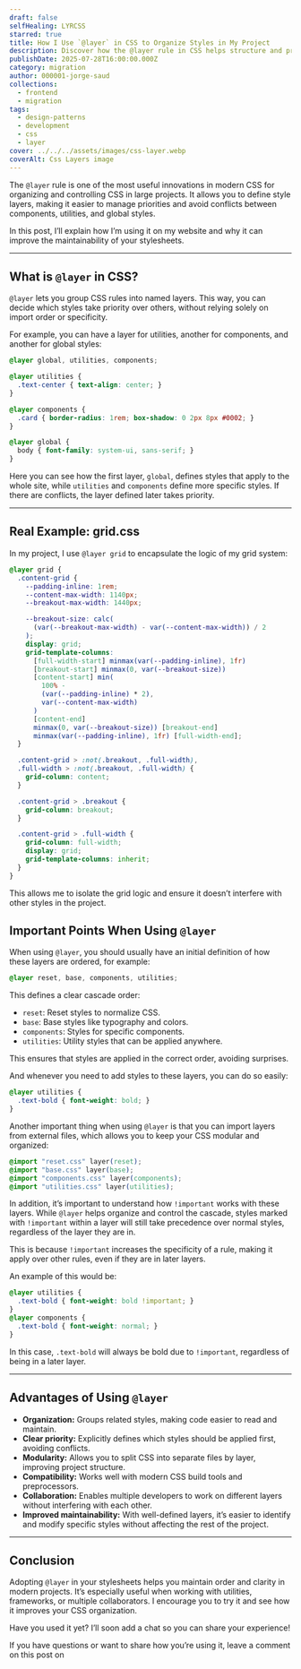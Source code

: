 ```yaml
---
draft: false
selfHealing: LYRCSS
starred: true
title: How I Use `@layer` in CSS to Organize Styles in My Project
description: Discover how the @layer rule in CSS helps structure and prioritize styles in a modern and maintainable way.
publishDate: 2025-07-28T16:00:00.000Z
category: migration
author: 000001-jorge-saud
collections:
  - frontend
  - migration
tags:
  - design-patterns
  - development
  - css
  - layer
cover: ../../../assets/images/css-layer.webp
coverAlt: Css Layers image
---
```


The `@layer` rule is one of the most useful innovations in modern CSS for organizing and controlling CSS in large projects. It allows you to define style layers, making it easier to manage priorities and avoid conflicts between components, utilities, and global styles.

In this post, I’ll explain how I’m using it on my website and why it can improve the maintainability of your stylesheets.

---

## What is `@layer` in CSS?

`@layer` lets you group CSS rules into named layers. This way, you can decide which styles take priority over others, without relying solely on import order or specificity.

For example, you can have a layer for utilities, another for components, and another for global styles:

```css
@layer global, utilities, components;

@layer utilities {
  .text-center { text-align: center; }
}

@layer components {
  .card { border-radius: 1rem; box-shadow: 0 2px 8px #0002; }
}

@layer global {
  body { font-family: system-ui, sans-serif; }
}
```
Here you can see how the first layer, `global`, defines styles that apply to the whole site, while `utilities` and `components` define more specific styles. If there are conflicts, the layer defined later takes priority.

---

## Real Example: grid.css

In my project, I use `@layer grid` to encapsulate the logic of my grid system:

```css
@layer grid {
  .content-grid {
    --padding-inline: 1rem;
    --content-max-width: 1140px;
    --breakout-max-width: 1440px;

    --breakout-size: calc(
      (var(--breakout-max-width) - var(--content-max-width)) / 2
    );
    display: grid;
    grid-template-columns:
      [full-width-start] minmax(var(--padding-inline), 1fr)
      [breakout-start] minmax(0, var(--breakout-size))
      [content-start] min(
        100% -
        (var(--padding-inline) * 2),
        var(--content-max-width)
      )
      [content-end]
      minmax(0, var(--breakout-size)) [breakout-end]
      minmax(var(--padding-inline), 1fr) [full-width-end];
  }

  .content-grid > :not(.breakout, .full-width),
  .full-width > :not(.breakout, .full-width) {
    grid-column: content;
  }

  .content-grid > .breakout {
    grid-column: breakout;
  }

  .content-grid > .full-width {
    grid-column: full-width;
    display: grid;
    grid-template-columns: inherit;
  }
}
```

This allows me to isolate the grid logic and ensure it doesn’t interfere with other styles in the project.

## Important Points When Using `@layer`

When using `@layer`, you should usually have an initial definition of how these layers are ordered, for example:

```css
@layer reset, base, components, utilities;
```

This defines a clear cascade order:
- `reset`: Reset styles to normalize CSS.
- `base`: Base styles like typography and colors.
- `components`: Styles for specific components.
- `utilities`: Utility styles that can be applied anywhere.

This ensures that styles are applied in the correct order, avoiding surprises.

And whenever you need to add styles to these layers, you can do so easily:

```css
@layer utilities {
  .text-bold { font-weight: bold; }
}
```

Another important thing when using `@layer` is that you can import layers from external files, which allows you to keep your CSS modular and organized:

```css
@import "reset.css" layer(reset);
@import "base.css" layer(base);
@import "components.css" layer(components);
@import "utilities.css" layer(utilities);
```

In addition, it’s important to understand how `!important` works with these layers. While `@layer` helps organize and control the cascade, styles marked with `!important` within a layer will still take precedence over normal styles, regardless of the layer they are in.

This is because `!important` increases the specificity of a rule, making it apply over other rules, even if they are in later layers.

An example of this would be:

```css
@layer utilities {
  .text-bold { font-weight: bold !important; }
}
@layer components {
  .text-bold { font-weight: normal; }
}
```
In this case, `.text-bold` will always be bold due to `!important`, regardless of being in a later layer.

---

## Advantages of Using `@layer`

- **Organization:** Groups related styles, making code easier to read and maintain.
- **Clear priority:** Explicitly defines which styles should be applied first, avoiding conflicts.
- **Modularity:** Allows you to split CSS into separate files by layer, improving project structure.
- **Compatibility:** Works well with modern CSS build tools and preprocessors.
- **Collaboration:** Enables multiple developers to work on different layers without interfering with each other.
- **Improved maintainability:** With well-defined layers, it’s easier to identify and modify specific styles without affecting the rest of the project.

---

## Conclusion

Adopting `@layer` in your stylesheets helps you maintain order and clarity in modern projects. It’s especially useful when working with utilities, frameworks, or multiple collaborators. I encourage you to try it and see how it improves your CSS organization.

Have you used it yet? I’ll soon add a chat so you can share your experience!

If you have questions or want to share how you’re using it, leave a comment on this post on